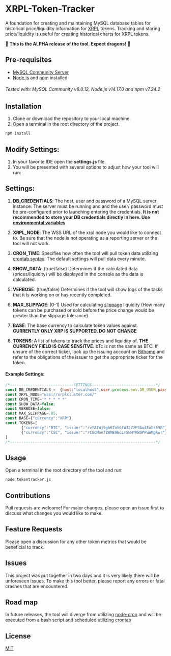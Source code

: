 # XRPL-Token-Tracker

A foundation for creating and maintaining MySQL database tables for historical price/liquidity information for [XRPL](xrpl.org) tokens. Tracking and storing price/liquidity is useful for creating historical charts for XRPL tokens. 

🐉 **This is the ALPHA release of the tool. Expect dragons!** 🐉

## Pre-requisites
* [MySQL Community Server](https://dev.mysql.com/downloads/mysql/)
* [Node.js](https://nodejs.org/en/) and [npm](https://www.npmjs.com/) installed 
###### Tested with: MySQL Community v8.0.12, Node.js v14.17.0 and npm v7.24.2


## Installation
1) Clone or download the repository to your local machine.
2) Open a terminal in the root directory of the project.

```bash
npm install
```

## Modify Settings:
1) In your favorite IDE open the **settings.js** file.
2) You will be presented with several options to adjust how your tool will run:
## Settings:
1) **DB_CREDENTIALS**: The host, user and password of a MySQL server instance. The server must be running and and the user/ password must be pre-configured prior to launching entering the credentials. **It is not recommended to store your DB credentials directly in here. Use [environmental variables](https://www.twilio.com/blog/2017/08/working-with-environment-variables-in-node-js.html)**

2) **XRPL_NODE**: The WSS URL of the xrpl node you would like to connect to. Be sure that the node is not operating as a reporting server or the tool will not work.

3) **CRON_TIME**: Specifies how often the tool will pull token data utilizing [crontab syntax](https://www.tutorialspoint.com/unix_commands/crontab.htm). The default settings will pull data every minute.

4) **SHOW_DATA**: (true/false) Determines if the calculated data (prices/liquidity) will be displayed in the console as the data is calculated. 

5) **VERBOSE**: (true/false) Determines if the tool will show logs of the tasks that it is working on or has recently completed. 

6) **MAX_SLIPPAGE**: (0-1) Used for calculating [slippage](https://www.investopedia.com/terms/s/slippage.asp) liquidity (How many tokens can be purchased or sold before the price change would be greater than the slippage tolerance)

7) **BASE**: The  base currency to calculate token values against. **CURRENTLY ONLY XRP IS SUPPORTED. DO NOT CHANGE** 

8) **TOKENS**: A list of tokens to track the prices and liquidity of. **THE CURRENCY FIELD IS CASE SENSITVE.** bTc is not the same as BTC! If unsure of the correct ticker, look up the issuing account on [Bithomp](https://bithomp.com/explorer/) and refer to the obligations of the issuer to get the appropriate ticker for the token.

  
#### Example Settings:
```javascript
/*----------------------------SETTINGS----------------------------*/
const DB_CREDENTIALS =  {host:"localhost",user:process.env.DB_USER,password:process.env.DB_PASSWORD }
const XRPL_NODE="wss://xrplcluster.com/"
const CRON_TIME='* * * * *' 
const SHOW_DATA=false; 
const VERBOSE=false; 
const MAX_SLIPPAGE=.05; 
const BASE={"currency":"XRP"} 
const TOKENS=[
       {"currency":"BTC", "issuer":"rvYAfWj5gh67oV6fW32ZzP3Aw4Eubs59B"},
       {"currency":"CSC", "issuer":"rCSCManTZ8ME9EoLrSHHYKW8PPwWMgkwr"},
]
/*----------------------------------------------------------------*/
```

## Usage 
Open a terminal in the root directory of the tool and run:
```bash
node tokentracker.js
```
## Contributions 
Pull requests are welcome! For major changes, please open an issue first to discuss what changes you would like to make.

## Feature Requests
Please open a discussion for any other token metrics that would be beneficial to track. 

## Issues
This project was put together in two days and it is very likely there will be unforeseen issues. To make this tool better, please report any errors or fatal crashes that are encountered. 

## Road map
In future releases, the tool will diverge from utilizing [node-cron](https://www.npmjs.com/package/node-cron) and will be executed from a bash script and scheduled utilizing [crontab](https://www.tutorialspoint.com/unix_commands/crontab.htm)

## License
[MIT](https://choosealicense.com/licenses/mit/)